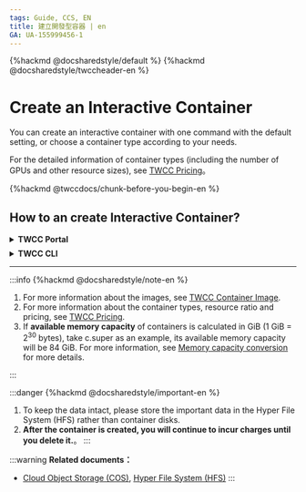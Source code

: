 ```yaml
---
tags: Guide, CCS, EN
title: 建立開發型容器 | en
GA: UA-155999456-1
---
```


{%hackmd @docsharedstyle/default %}
{%hackmd @docsharedstyle/twccheader-en %}

# Create an Interactive Container

You can create an interactive container with one command with the default setting, or choose a container type according to your needs.

For the detailed information of container types (including the number of GPUs and other resource sizes), see [TWCC Pricing](https://www.twcc.ai/doc?page=price#%E5%AE%B9%E5%99%A8%E9%81%8B%E7%AE%97%E6%9C%8D%E5%8B%99-Container-Compute-Service-CCS)。

{%hackmd @twccdocs/chunk-before-you-begin-en %}


## How to an create Interactive Container?


<!-- 1 start -->

<details class="docspoiler">

<summary><b>TWCC Portal</b></summary>

<br>


- Click **Interactive Container** in the service list. Then on the **Interactive Management page**, click **＋CREATE**.

![](https://cos.twcc.ai/SYS-MANUAL/uploads/upload_c40df078ec48ab4db3d060f52d37d092.png)





* Choose Image Type: You can browse and select the deep learning framework optimized by NGC, or directly search for the name of the framework in the serch bar (e.g., PyTorch, TensorFlow...).

![](https://cos.twcc.ai/SYS-MANUAL/uploads/upload_23125243882198a14175e08601869bf1.png)


:::warning
{%hackmd @docsharedstyle/tip-en %}
1. For the NGC container image type, version and package provided by TWCC, please refer to [<ins>Container Images</ins>](https://man.twcc.ai/@twccdocs/ccs-concept-image-main-en)[target=_blank].
2. After the first using, system would record and display the image in **Recent Used** block to speed up your next using.(It will record again after cleaning the browsing history).


:::



* Fill in the basic information and configuration of the container, then click **NEXT: STORAGE>**.


![](https://cos.twcc.ai/SYS-MANUAL/uploads/upload_91c7749e6f67f44a67078c4c750e93a5.png)



* The system will automatically attach the two directories (/home and /work) of the Hyper File System (HFS) to the container after container creation, so that users can have better performance when running AI computing. In addition, TWCC Cloud Object Storage is another storage option.


![](https://cos.twcc.ai/SYS-MANUAL/uploads/upload_4d96575f28a9915d5dd3ed4645ab9598.png)


* Click **NEXT：REVIEW&CREATE>** to check the configuration and price of the container. Then, click **CREATE** to confirm the creation.

![](https://cos.twcc.ai/SYS-MANUAL/uploads/upload_f2f1cdd63021d046ab2b6450dba1ca19.png)


</details>

<!-- Space -->

<div style="height:8px"></div>

<!-- 2. start -->

<details class="docspoiler">

<summary><b>TWCC CLI</b></summary>

<br>

### Command

```bash
$ twccli mk ccs [-n] #Name of container
                [-itype] #Image type
                [-img] #Image version
                [-gpu] #Number of GPUs(Pcs)
```
:::info
{%hackmd @twccdocs/cli-parameter-note-en %}
If you do not input any parameters, the container will be created with the default settings:

| Image type, Image | Name of container |Container type|
| -------- | -------- | -------- |
| TensorFlow (latest environment)    | twcc-cli     | c.super (1 GPU + 04 cores + 90 GB memory) |


</div>

### Example

- Create a container named **`cusccs`**, with the image type **`Caffe2`**, and image version **`caffe2-18.08-py3-v1:latest`**, and the number of GPUs is **`2`**.

```bash
$ twccli mk ccs -itype "Caffe2" -img "caffe2-18.08-py3-v1:latest" -gpu 2 -n cusccs
```

:::danger
{%hackmd @docsharedstyle/important-en %}

- Container name requirements: It must be **6-16 characters in length** and must contains **lowercase letters or numbers**, and **the first character must be a lowercase letter.**.
-  If the settings do not meet the above requirements, the following error message will appear:
![](https://cos.twcc.ai/SYS-MANUAL/uploads/upload_095834bd7ee5d99d3a70596a7c462629.png)


<!-- :::spoiler 操作範例截圖(點我)
![](https://cos.twcc.ai/SYS-MANUAL/uploads/upload_753112dc54b2646270806ad6385277ba.png)

::: -->

</details>

---

:::info
{%hackmd @docsharedstyle/note-en %}
1. For more information about the images, see [<ins>TWCC Container Image</ins>](https://man.twcc.ai/@twccdocs/ccs-concept-image-main-en).
2. For more information about the container types, resource ratio and pricing, see [<ins>TWCC Pricing</ins>](https://www.twcc.ai/doc?page=price#%E5%AE%B9%E5%99%A8%E9%81%8B%E7%AE%97%E6%9C%8D%E5%8B%99-Container-Compute-Service-CCS).
3. If **available memory capacity** of containers is calculated in GiB (1 GiB =  2<sup>30</sup> bytes), take c.super as an example, its available memory capacity will be 84 GiB. For more information, see [<ins>Memory capacity conversion</ins>](https://man.twcc.ai/@twccdocs/concept-ccs-memory-conversion-en) for more details.<br></ol>
:::

:::danger
{%hackmd @docsharedstyle/important-en %}
1. To keep the data intact, please store the important data in the Hyper File System (HFS) rather than container disks.
2. **After the container is created, you will continue to incur charges until you delete it.**。
:::

:::warning
<i class="fa fa-book fa-20" aria-hidden="true"></i> **Related documents：** 
- <a href="https://man.twcc.ai/@twccdocs/doc-cos-main-zh"><ins>Cloud Object Storage (COS)</ins></a>, <a href="https://man.twcc.ai/@twccdocs/doc-hfs-main-zh"><ins>Hyper File System (HFS)</ins></ins></a>
:::
